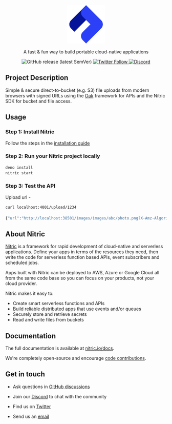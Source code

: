 <p align="center">
  <a href="https://nitric.io">
    <img src="https://raw.githubusercontent.com/nitrictech/nitric/main/docs/assets/nitric-logo.svg" width="120" alt="Nitric Logo"/>
  </a>
</p>

<p align="center">
  A fast & fun way to build portable cloud-native applications
</p>

<p align="center">
  <img alt="GitHub release (latest SemVer)" src="https://img.shields.io/github/v/release/nitrictech/nitric?sort=semver">
  <a href="https://twitter.com/nitric_io">
    <img alt="Twitter Follow" src="https://img.shields.io/twitter/follow/nitric_io?label=Follow&style=social">
  </a>
  <a href="https://nitric.io/chat"><img alt="Discord" src="https://img.shields.io/discord/955259353043173427?label=discord"></a>
</p>

## Project Description

Simple & secure direct-to-bucket (e.g. S3) file uploads from modern browsers with signed URLs using the [Oak](https://oakserver.org/) framework for APIs and the Nitric SDK for bucket and file access.

## Usage

### Step 1: Install Nitric

Follow the steps in the [installation guide](https://nitric.io/docs/installation)

### Step 2: Run your Nitric project locally

```bash
deno install
nitric start
```

### Step 3: Test the API

Upload url -

```bash
curl localhost:4001/upload/1234

{"url":"http://localhost:38501/images/images/abc/photo.png?X-Amz-Algorithm=AWS4-HMAC-SHA256&X-Amz-Credential=dummykey%2F20230427%2F%2Fs3%2Faws4_request&X-Amz-Date=20230427T185305Z&X-Amz-Expires=600&X-Amz-SignedHeaders=host&x-id=PutObject&X-Amz-Signature=fbf8413a9af86fc7f0a1d69a82d8044f0405f10b0fdba14689c4cb69f07aab6e"}
```

## About Nitric

[Nitric](https://nitric.io) is a framework for rapid development of cloud-native and serverless applications. Define your apps in terms of the resources they need, then write the code for serverless function based APIs, event subscribers and scheduled jobs.

Apps built with Nitric can be deployed to AWS, Azure or Google Cloud all from the same code base so you can focus on your products, not your cloud provider.

Nitric makes it easy to:

- Create smart serverless functions and APIs
- Build reliable distributed apps that use events and/or queues
- Securely store and retrieve secrets
- Read and write files from buckets

## Documentation

The full documentation is available at [nitric.io/docs](https://nitric.io/docs).

We're completely open-source and encourage [code contributions](https://nitric.io/docs/contributions).

## Get in touch

- Ask questions in [GitHub discussions](https://github.com/nitrictech/nitric/discussions)

- Join our [Discord](https://nitric.io/chat) to chat with the community

- Find us on [Twitter](https://twitter.com/nitric_io)

- Send us an [email](mailto:maintainers@nitric.io)
